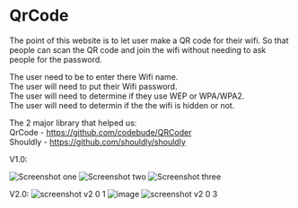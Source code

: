 # QrCode
The point of this website is to let user make a QR code for their wifi. So that people can scan the QR code and join the wifi without needing to ask people for the password.

The user need to be to enter there Wifi name.\
The user will need to put their Wifi password.\
The user will need to determine if they use WEP or WPA/WPA2.\
The user will need to determin if the the wifi is hidden or not.

The 2 major library that helped us:\
QrCode - https://github.com/codebude/QRCoder
\
Shouldly - https://github.com/shouldly/shouldly

V1.0:

![Screenshot one](https://user-images.githubusercontent.com/37791942/230431309-f86d8750-ba78-4a52-8a23-f036e269025a.png)
![Screenshot two](https://user-images.githubusercontent.com/37791942/230431584-1faa829a-b659-4567-af0c-c56598aade34.png)
![Screenshot three](https://user-images.githubusercontent.com/37791942/230432077-c757094f-991a-4c2d-bea7-9a8e27d4fa62.png)

V2.0:
![screenshot v2 0 1](https://user-images.githubusercontent.com/37791942/230694473-e3e03a3c-7992-4943-b70b-f15ca2972875.png)
![image](https://user-images.githubusercontent.com/37791942/230694409-5783aab8-952a-4163-ab65-a31f78cd1102.png)
![screenshot v2 0 3](https://user-images.githubusercontent.com/37791942/230694452-cc083fc2-06bf-4723-befb-91570ceb708d.png)
